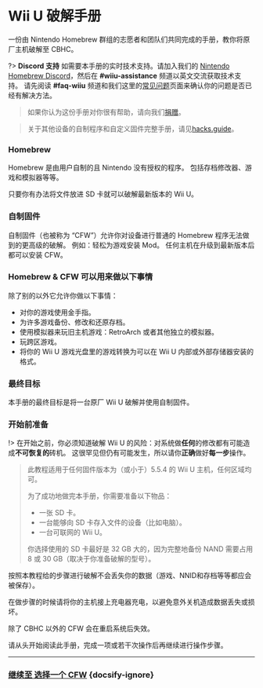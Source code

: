 # Wii U 破解手册

一份由 Nintendo Homebrew 群组的志愿者和团队们共同完成的手册，教你将原厂主机破解至 CBHC。

?> **Discord 支持** 如需要本手册的实时技术支持。请加入我们的 [Nintendo Homebrew Discord](https://discord.gg/C29hYvh)，然后在 **#wiiu-assistance** 频道以英文交流获取技术支持。 请先阅读 **#faq-wiiu** 频道和我们这里的[常见问题](faq)页面来确认你的问题是否已经有解决方法。

> 如果你认为这份手册对你很有帮助，请向我们[捐赠](donations)。

> 关于其他设备的自制程序和自定义固件完整手册，请见[hacks.guide](https://hacks.guide)。

### Homebrew

Homebrew 是由用户自制的且 Nintendo 没有授权的程序。 包括存档修改器、游戏和模拟器等等。

只要你有办法将文件放进 SD 卡就可以破解最新版本的 Wii U。

### 自制固件

自制固件（也被称为 “CFW”）允许你对设备进行普通的 Homebrew 程序无法做到的更高级的破解。 例如：轻松为游戏安装 Mod。 任何主机在升级到最新版本后都可以安装 CFW。

### Homebrew & CFW 可以用来做以下事情

除了别的以外它允许你做以下事情：

- 对你的游戏使用金手指。
- 为许多游戏备份、修改和还原存档。
- 使用模拟器来玩旧主机游戏：RetroArch 或者其他独立的模拟器。
- 玩跨区游戏。
- 将你的 Wii U 游戏光盘里的游戏转换为可以在 Wii U 内部或外部存储器安装的格式。


### 最终目标

本手册的最终目标是将一台原厂 Wii U 破解并使用自制固件。

### 开始前准备

!> 在开始之前，你必须知道破解 Wii U 的风险：对系统做**任何**的修改都有可能造成**不可恢复的**砖机。 这很罕见但仍有可能发生，所以请你**正确**做好**每一步**操作。
>
> 此教程适用于任何固件版本为（或小于）5.5.4 的 Wii U 主机，任何区域均可。
> 
> 为了成功地做完本手册，你需要准备以下物品：
> 
> - 一张 SD 卡。
> - 一台能够向 SD 卡存入文件的设备（比如电脑）。
> - 一台可联网的 Wii U。
> 
> 你选择使用的 SD 卡最好是 32 GB 大的，因为完整地备份 NAND 需要占用 8 或 30 GB（取决于你准备破解的型号）。

按照本教程给的步骤进行破解不会丢失你的数据（游戏、NNID和存档等等都应会被保存）。

在做步骤的时候请将你的主机接上充电器充电，以避免意外关机造成数据丢失或损坏。

除了 CBHC 以外的 CFW 会在重启系统后失效。

请从头开始阅读此手册，完成一项或若干次操作后再继续进行操作步骤。

---

### [继续至 选择一个 CFW](cfw-choice) {docsify-ignore}
